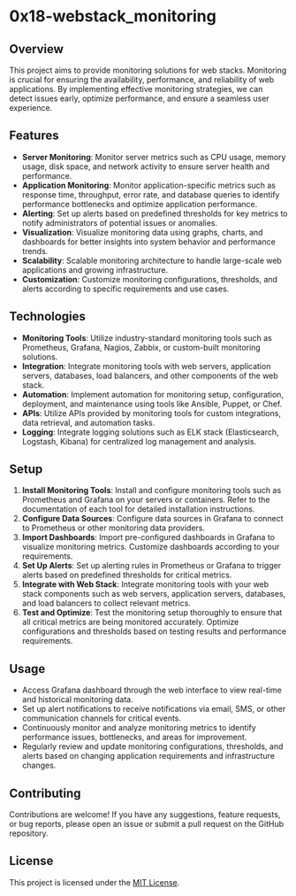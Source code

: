 # 0x18-webstack_monitoring

## Overview
This project aims to provide monitoring solutions for web stacks. Monitoring is crucial for ensuring the availability, performance, and reliability of web applications. By implementing effective monitoring strategies, we can detect issues early, optimize performance, and ensure a seamless user experience.

## Features
- **Server Monitoring**: Monitor server metrics such as CPU usage, memory usage, disk space, and network activity to ensure server health and performance.
- **Application Monitoring**: Monitor application-specific metrics such as response time, throughput, error rate, and database queries to identify performance bottlenecks and optimize application performance.
- **Alerting**: Set up alerts based on predefined thresholds for key metrics to notify administrators of potential issues or anomalies.
- **Visualization**: Visualize monitoring data using graphs, charts, and dashboards for better insights into system behavior and performance trends.
- **Scalability**: Scalable monitoring architecture to handle large-scale web applications and growing infrastructure.
- **Customization**: Customize monitoring configurations, thresholds, and alerts according to specific requirements and use cases.

## Technologies
- **Monitoring Tools**: Utilize industry-standard monitoring tools such as Prometheus, Grafana, Nagios, Zabbix, or custom-built monitoring solutions.
- **Integration**: Integrate monitoring tools with web servers, application servers, databases, load balancers, and other components of the web stack.
- **Automation**: Implement automation for monitoring setup, configuration, deployment, and maintenance using tools like Ansible, Puppet, or Chef.
- **APIs**: Utilize APIs provided by monitoring tools for custom integrations, data retrieval, and automation tasks.
- **Logging**: Integrate logging solutions such as ELK stack (Elasticsearch, Logstash, Kibana) for centralized log management and analysis.

## Setup
1. **Install Monitoring Tools**: Install and configure monitoring tools such as Prometheus and Grafana on your servers or containers. Refer to the documentation of each tool for detailed installation instructions.
2. **Configure Data Sources**: Configure data sources in Grafana to connect to Prometheus or other monitoring data providers.
3. **Import Dashboards**: Import pre-configured dashboards in Grafana to visualize monitoring metrics. Customize dashboards according to your requirements.
4. **Set Up Alerts**: Set up alerting rules in Prometheus or Grafana to trigger alerts based on predefined thresholds for critical metrics.
5. **Integrate with Web Stack**: Integrate monitoring tools with your web stack components such as web servers, application servers, databases, and load balancers to collect relevant metrics.
6. **Test and Optimize**: Test the monitoring setup thoroughly to ensure that all critical metrics are being monitored accurately. Optimize configurations and thresholds based on testing results and performance requirements.

## Usage
- Access Grafana dashboard through the web interface to view real-time and historical monitoring data.
- Set up alert notifications to receive notifications via email, SMS, or other communication channels for critical events.
- Continuously monitor and analyze monitoring metrics to identify performance issues, bottlenecks, and areas for improvement.
- Regularly review and update monitoring configurations, thresholds, and alerts based on changing application requirements and infrastructure changes.

## Contributing
Contributions are welcome! If you have any suggestions, feature requests, or bug reports, please open an issue or submit a pull request on the GitHub repository.

## License
This project is licensed under the [MIT License](LICENSE).
